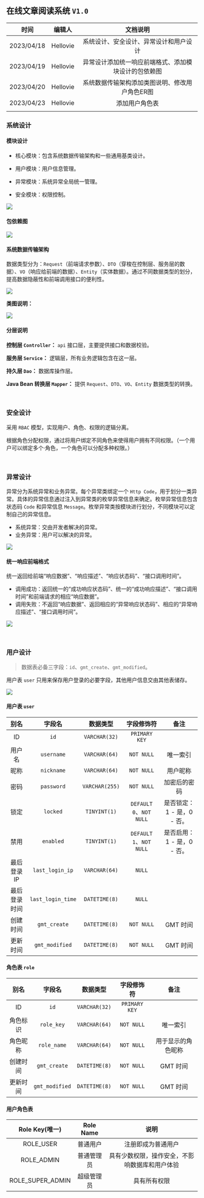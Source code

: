 ## 在线文章阅读系统 `V1.0`

|    时间    |  编辑人  |                       文档说明                       |
| :--------: | :------: | :--------------------------------------------------: |
| 2023/04/18 | Hellovie |        系统设计、安全设计、异常设计和用户设计        |
| 2023/04/19 | Hellovie | 异常设计添加统一响应前端格式、添加模块设计的包依赖图 |
| 2023/04/20 | Hellovie |    系统数据传输架构添加类图说明、修改用户角色ER图    |
| 2023/04/23 | Hellovie |                    添加用户角色表                    |
|            |          |                                                      |

### 系统设计

#### 模块设计

* 核心模块：包含系统数据传输架构和一些通用基类设计。

* 用户模块：用户信息管理。
* 异常模块：系统异常全局统一管理。
* 安全模块：权限控制。

![](resource/image/模块.png)

#### 包依赖图

![](resource/image/包依赖图.png)

#### 系统数据传输架构

数据类型分为：`Request`（前端请求参数）、`DTO`（穿梭在控制层、服务层的数据）、`VO`（响应给前端的数据）、`Entity`（实体数据）。通过不同数据类型的划分，提高数据隐蔽性和前端调用接口的便利性。

![](resource/image/数据传输架构.png)

**类图说明：**

![](resource/image/数据传输模型类图.png)

#### 分层说明

**控制层 `Controller`：** `api` 接口层，主要提供接口和数据校验。

**服务层 `Service`：** 逻辑层，所有业务逻辑包含在这一层。

**持久层 `Dao`：** 数据库操作层。

**Java Bean 转换层 `Mapper`：** 提供 `Request`、`DTO`、`VO`、`Entity` 数据类型的转换。

<br>

### 安全设计

采用 `RBAC` 模型，实现用户、角色、权限的逻辑分离。

根据角色分配权限，通过将用户绑定不同角色来使得用户拥有不同权限。（一个用户可以绑定多个·角色，一个角色可以分配多种权限。）

<br>

### 异常设计

异常分为系统异常和业务异常。每个异常类绑定一个 `Http Code`，用于划分一类异常。具体的异常信息通过注入到异常类的枚举异常信息来确定。枚举异常信息包含状态码 `Code` 和异常信息 `Message`。枚举异常类按模块进行划分，不同模块可以定制自己的异常信息。

* 系统异常：交由开发者解决的异常。
* 业务异常：用户可以解决的异常。

![](resource/image/异常设计.png)

#### 统一响应前端格式

统一返回给前端“响应数据”、“响应描述”、“响应状态码”、“接口调用时间”。

* 调用成功：返回统一的“成功响应状态码”、统一的“成功响应描述”、“接口调用时间”和前端请求的相应“响应数据”。
* 调用失败：不返回“响应数据”、返回相应的“异常响应状态码”、相应的“异常响应描述”、“接口调用时间”。

![](resource/image/结果集封装.png)

<br>

### 用户设计

> 数据表必备三字段：`id`、`gmt_create`、`gmt_modified`。

用户表 `user` 只用来保存用户登录的必要字段，其他用户信息交由其他表储存。

![](resource/image/用户角色ER图.png)

#### 用户表 `user`

|     别名     |      字段名       |    数据类型    |       字段修饰符        |            备注            |
| :----------: | :---------------: | :------------: | :---------------------: | :------------------------: |
|      ID      |       `id`        | `VARCHAR(32)`  |      `PRIMARY KEY`      |                            |
|    用户名    |    `username`     | `VARCHAR(64)`  |       `NOT NULL`        |          唯一索引          |
|     昵称     |    `nickname`     | `VARCHAR(64)`  |       `NOT NULL`        |          用户昵称          |
|     密码     |    `password`     | `VARCHAR(255)` |       `NOT NULL`        |        加密后的密码        |
|     锁定     |     `locked`      |  `TINYINT(1)`  | `DEFAULT 0`、`NOT NULL` | 是否锁定：1 - 是，0 - 否。 |
|     禁用     |     `enabled`     |  `TINYINT(1)`  | `DEFAULT 1`、`NOT NULL` | 是否启用：1 - 是，0 - 否。 |
|  最后登录IP  |  `last_login_ip`  | `VARCHAR(64)`  |         `NULL`          |                            |
| 最后登录时间 | `last_login_time` | `DATETIME(8)`  |         `NULL`          |                            |
|   创建时间   |   `gmt_create`    | `DATETIME(8)`  |       `NOT NULL`        |          GMT 时间          |
|   更新时间   |  `gmt_modified`   | `DATETIME(8)`  |       `NOT NULL`        |          GMT 时间          |

#### 角色表 `role`

|   别名   |     字段名     |   数据类型    |  字段修饰符   |        备注        |
| :------: | :------------: | :-----------: | :-----------: | :----------------: |
|    ID    |      `id`      | `VARCHAR(32)` | `PRIMARY KEY` |                    |
| 角色标识 |   `role_key`   | `VARCHAR(64)` |  `NOT NULL`   |      唯一索引      |
| 角色昵称 |  `role_name`   | `VARCHAR(64)` |  `NOT NULL`   | 用于显示的角色昵称 |
| 创建时间 |  `gmt_create`  | `DATETIME(8)` |  `NOT NULL`   |      GMT 时间      |
| 更新时间 | `gmt_modified` | `DATETIME(8)` |  `NOT NULL`   |      GMT 时间      |

#### 用户角色表

|  Role Key(唯一)  | Role Name  |                      说明                      |
| :--------------: | :--------: | :--------------------------------------------: |
|    ROLE_USER     |  普通用户  |               注册即成为普通用户               |
|    ROLE_ADMIN    | 普通管理员 | 具有少数权限，操作安全，不影响数据库和用户体验 |
| ROLE_SUPER_ADMIN | 超级管理员 |                  具有所有权限                  |

<br>